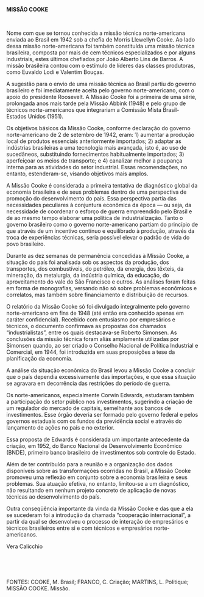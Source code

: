 **MISSÃO COOKE**

 

Nome com que se tornou conhecida a missão técnica norte-americana
enviada ao Brasil em 1942 sob a chefia de Morris Llewellyn Cooke. Ao
lado dessa missão norte-americana foi também constituída uma missão
técnica brasileira, composta por mais de cem técnicos especializados e
por alguns industriais, estes últimos chefiados por João Alberto Lins de
Barros. A missão brasileira contou com o estímulo de líderes das classes
produtoras, como Euvaldo Lodi e Valentim Bouças.

A sugestão para o envio de uma missão técnica ao Brasil partiu do
governo brasileiro e foi imediatamente aceita pelo governo
norte-americano, com o apoio do presidente Roosevelt. A Missão Cooke foi
a primeira de uma série, prolongada anos mais tarde pela Missão Abbink
(1948) e pelo grupo de técnicos norte-americanos que integrariam a
Comissão Mista Brasil-Estados Unidos (1951).

Os objetivos básicos da Missão Cooke, conforme declaração do governo
norte-americano de 2 de setembro de 1942, eram: 1) aumentar a produção
local de produtos essenciais anteriormente importados; 2) adaptar as
indústrias brasileiras a uma tecnologia mais avançada, isto é, ao uso de
sucedâneos, substituindo fornecimentos habitualmente importados; 3)
aperfeiçoar os meios de transporte; e 4) canalizar melhor a poupança
interna para as atividades do setor industrial. Essas recomendações, no
entanto, estenderam-se, visando objetivos mais amplos.

A Missão Cooke é considerada a primeira tentativa de diagnóstico global
da economia brasileira e de seus problemas dentro de uma perspectiva de
promoção do desenvolvimento do país. Essa perspectiva partia das
necessidades peculiares à conjuntura econômica da época — ou seja, da
necessidade de coordenar o esforço de guerra empreendido pelo Brasil e
de ao mesmo tempo elaborar uma política de industrialização. Tanto o
governo brasileiro como o governo norte-americano partiam do princípio
de que através de um incentivo contínuo e equilibrado à produção,
através da troca de experiências técnicas, seria possível elevar o
padrão de vida do povo brasileiro.

Durante as dez semanas de permanência concedidas à Missão Cooke, a
situação do país foi analisada sob os aspectos da produção, dos
transportes, dos combustíveis, do petróleo, da energia, dos têxteis, da
mineração, da metalurgia, da indústria química, da educação, do
aproveitamento do vale do São Francisco e outros. As análises foram
feitas em forma de monografias, versando não só sobre problemas
econômicos e correlatos, mas também sobre financiamento e distribuição
de recursos.

O relatório da Missão Cooke só foi divulgado integralmente pelo governo
norte-americano em fins de 1948 (até então era conhecido apenas em
caráter confidencial). Recebido com entusiasmo por empresários e
técnicos, o documento confirmava as propostas dos chamados
“industrialistas”, entre os quais destacava-se Roberto Simonsen. As
conclusões da missão técnica foram aliás amplamente utilizadas por
Simonsen quando, ao ser criado o Conselho Nacional de Política
Industrial e Comercial, em 1944, foi introduzida em suas proposições a
tese da planificação da economia.

A análise da situação econômica do Brasil levou a Missão Cooke a
concluir que o país dependia excessivamente das importações, e que essa
situação se agravara em decorrência das restrições do período de guerra.

Os norte-americanos, especialmente Corwin Edwards, estudaram também a
participação do setor público nos investimentos, sugerindo a criação de
um regulador do mercado de capitais, semelhante aos bancos de
investimentos. Esse órgão deveria ser formado pelo governo federal e
pelos governos estaduais com os fundos da previdência social e através
do lançamento de ações no país e no exterior.

Essa proposta de Edwards é considerada um importante antecedente da
criação, em 1952, do Banco Nacional de Desenvolvimento Econômico (BNDE),
primeiro banco brasileiro de investimentos sob controle do Estado.

Além de ter contribuído para a reunião e a organização dos dados
disponíveis sobre as transformações ocorridas no Brasil, a Missão Cooke
promoveu uma reflexão em conjunto sobre a economia brasileira e seus
problemas. Sua atuação efetiva, no entanto, limitou-se a um diagnóstico,
não resultando em nenhum projeto concreto de aplicação de novas técnicas
ao desenvolvimento do país.

Outra conseqüência importante da vinda da Missão Cooke e das que a ela
se sucederam foi a introdução da chamada “cooperação internacional”, a
partir da qual se desenvolveu o processo de interação de empresários e
técnicos brasileiros entre si e com técnicos e empresários
norte-americanos.

Vera Calicchio

 

 

FONTES: COOKE, M. Brasil; FRANCO, C. Criação; MARTINS, L. Politique;
MISSÃO COOKE. Missão.

 
